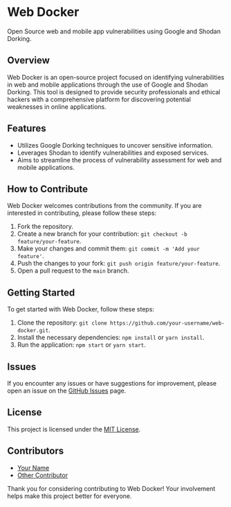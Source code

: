 # Web Docker

Open Source web and mobile app vulnerabilities using Google and Shodan Dorking.

## Overview

Web Docker is an open-source project focused on identifying vulnerabilities in web and mobile applications through the use of Google and Shodan Dorking. This tool is designed to provide security professionals and ethical hackers with a comprehensive platform for discovering potential weaknesses in online applications.

## Features

- Utilizes Google Dorking techniques to uncover sensitive information.
- Leverages Shodan to identify vulnerabilities and exposed services.
- Aims to streamline the process of vulnerability assessment for web and mobile applications.

## How to Contribute

Web Docker welcomes contributions from the community. If you are interested in contributing, please follow these steps:

1. Fork the repository.
2. Create a new branch for your contribution: `git checkout -b feature/your-feature`.
3. Make your changes and commit them: `git commit -m 'Add your feature'`.
4. Push the changes to your fork: `git push origin feature/your-feature`.
5. Open a pull request to the `main` branch.

## Getting Started

To get started with Web Docker, follow these steps:

1. Clone the repository: `git clone https://github.com/your-username/web-docker.git`.
2. Install the necessary dependencies: `npm install` or `yarn install`.
3. Run the application: `npm start` or `yarn start`.

## Issues

If you encounter any issues or have suggestions for improvement, please open an issue on the [GitHub Issues](https://github.com/your-username/web-docker/issues) page.

## License

This project is licensed under the [MIT License](LICENSE).

## Contributors

- [Your Name](https://github.com/your-username)
- [Other Contributor](https://github.com/other-contributor)

Thank you for considering contributing to Web Docker! Your involvement helps make this project better for everyone.
